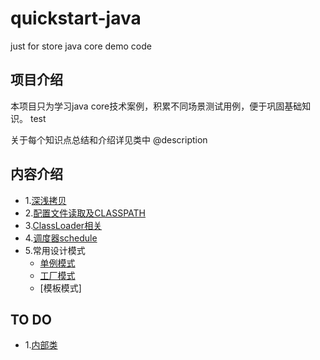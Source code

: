 # quickstart-java
just for store java core demo code

## 项目介绍
本项目只为学习java core技术案例，积累不同场景测试用例，便于巩固基础知识。
test

关于每个知识点总结和介绍详见类中 @description

## 内容介绍
- 1.[深浅拷贝](https://github.com/TrumanDu/JavaCoreLearn/tree/master/src/main/java/com/aibibang/learn/base/copy)
- 2.[配置文件读取及CLASSPATH](https://github.com/TrumanDu/JavaCoreLearn/tree/master/src/main/java/com/aibibang/learn/base/classpath)
- 3.[ClassLoader相关](https://github.com/TrumanDu/JavaCoreLearn/tree/master/src/main/java/com/aibibang/learn/base/classloader)
- 4.[调度器schedule](https://github.com/TrumanDu/JavaCoreLearn/tree/master/src/main/java/com/aibibang/learn/schedule)
- 5.常用设计模式
    - [单例模式](https://github.com/TrumanDu/JavaCoreLearn/tree/master/src/main/java/com/aibibang/learn/design/patterns/singleton)
    - [工厂模式](https://github.com/TrumanDu/JavaCoreLearn/tree/master/src/main/java/com/aibibang/learn/design/patterns/factory)
    - [模板模式]
## TO DO
- 1.[内部类](http://www.cnblogs.com/lgk1002/p/6069784.html)